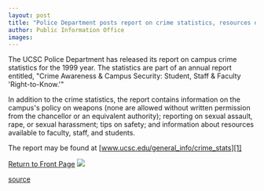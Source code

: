 ```yaml
---
layout: post
title: "Police Department posts report on crime statistics, resources on the web"
author: Public Information Office
images:
---
```


The UCSC Police Department has released its report on campus crime statistics for the 1999 year. The statistics are part of an annual report entitled, "Crime Awareness & Campus Security: Student, Staff & Faculty 'Right-to-Know.'"  
  
In addition to the crime statistics, the report contains information on the campus's policy on weapons (none are allowed without written permission from the chancellor or an equivalent authority); reporting on sexual assault, rape, or sexual harassment; tips on safety; and information about resources available to faculty, staff, and students.

The report may be found at [www.ucsc.edu/general_info/crime_stats][1]   
  
[Return to Front Page][2] ![ ][3]

[1]: http://www.ucsc.edu/general_info/crime_stats
[2]: ../../index.html
[3]: ../../images/trans.gif

[source](http://www1.ucsc.edu/currents/00-01/10-02/crime.html "Permalink to crime")
